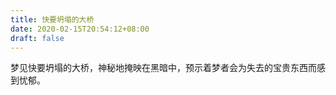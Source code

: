 ```yaml
---
title: 快要坍塌的大桥
date: 2020-02-15T20:54:12+08:00
draft: false
---
```


梦见快要坍塌的大桥，神秘地掩映在黑暗中，预示着梦者会为失去的宝贵东西而感到忧郁。
